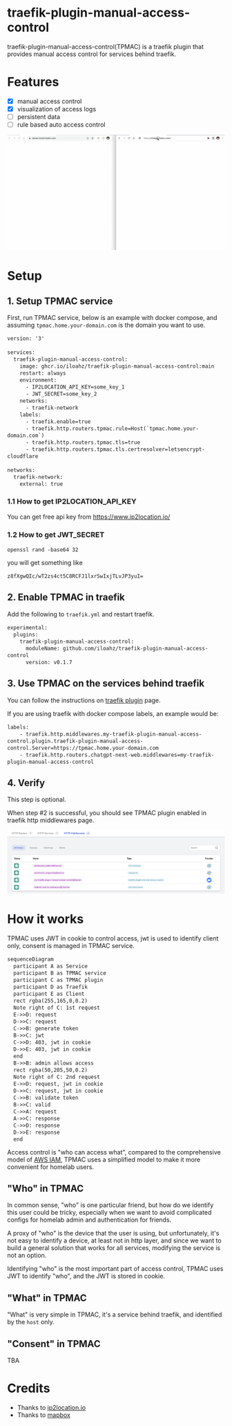 # traefik-plugin-manual-access-control

traefik-plugin-manual-access-control(TPMAC) is a traefik plugin that provides manual access control for services behind traefik.

# Features

- [x] manual access control
- [x] visualization of access logs
- [ ] persistent data
- [ ] rule based auto access control

![](assets/tpmac_demo.gif)

# Setup

## 1. Setup TPMAC service

First, run TPMAC service, below is an example with docker compose, and assuming `tpmac.home.your-domain.com` is the domain you want to use.

```
version: '3'

services:
  traefik-plugin-manual-access-control:
    image: ghcr.io/iloahz/traefik-plugin-manual-access-control:main
    restart: always
    environment:
      - IP2LOCATION_API_KEY=some_key_1
      - JWT_SECRET=some_key_2
    networks:
      - traefik-network
    labels:
      - traefik.enable=true
      - traefik.http.routers.tpmac.rule=Host(`tpmac.home.your-domain.com`)
      - traefik.http.routers.tpmac.tls=true
      - traefik.http.routers.tpmac.tls.certresolver=letsencrypt-cloudflare

networks:
  traefik-network:
    external: true
```

### 1.1 How to get IP2LOCATION_API_KEY

You can get free api key from https://www.ip2location.io/

### 1.2 How to get JWT_SECRET

```
openssl rand -base64 32
```

you will get something like

```
z8fXgwQIc/wT2zs4ct5C8RCFJ1lxrSwIxjTLvJP3yuI=
```

## 2. Enable TPMAC in traefik

Add the following to `traefik.yml` and restart traefik.

```
experimental:
  plugins:
    traefik-plugin-manual-access-control:
      moduleName: github.com/iloahz/traefik-plugin-manual-access-control
      version: v0.1.7
```

## 3. Use TPMAC on the services behind traefik

You can follow the instructions on [traefik plugin](https://plugins.traefik.io/plugins/648fb6ac498e334469bdbd24/manual-access-control) page.

If you are using traefik with docker compose labels, an example would be:

```
labels:
    - traefik.http.middlewares.my-traefik-plugin-manual-access-control.plugin.traefik-plugin-manual-access-control.Server=https://tpmac.home.your-domain.com
    - traefik.http.routers.chatgpt-next-web.middlewares=my-traefik-plugin-manual-access-control
```

## 4. Verify

This step is optional.

When step #2 is successful, you should see TPMAC plugin enabled in traefik http middlewares page.

![](assets/traefik_middleware.png)

# How it works
TPMAC uses JWT in cookie to control access, jwt is used to identify client only, consent is managed in TPMAC service.

```mermaid
sequenceDiagram
  participant A as Service
  participant B as TPMAC service
  participant C as TPMAC plugin
  participant D as Traefik
  participant E as Client
  rect rgba(255,165,0,0.2)
  Note right of C: 1st request
  E->>D: request
  D->>C: request
  C->>B: generate token
  B->>C: jwt
  C->>D: 403, jwt in cookie
  D->>E: 403, jwt in cookie
  end
  B->>B: admin allows access
  rect rgba(50,205,50,0.2)
  Note right of C: 2nd request
  E->>D: request, jwt in cookie
  D->>C: request, jwt in cookie
  C->>B: validate token
  B->>C: valid
  C->>A: request
  A->>C: response
  C->>D: response
  D->>E: response
  end
```

Access control is "who can access what", compared to the comprehensive model of [AWS IAM](https://aws.amazon.com/iam/), TPMAC uses a simplified model to make it more convenient for homelab users.

## "Who" in TPMAC

In common sense, "who" is one particular friend, but how do we identify this user could be tricky, especially when we want to avoid complicated configs for homelab admin and authentication for friends.

A proxy of "who" is the device that the user is using, but unfortunately, it's not easy to identify a device, at least not in http layer, and since we want to build a general solution that works for all services, modifying the service is not an option.

Identifying "who" is the most important part of access control, TPMAC uses JWT to identify "who", and the JWT is stored in cookie.

## "What" in TPMAC

"What" is very simple in TPMAC, it's a service behind traefik, and identified by the `host` only.

## "Consent" in TPMAC

TBA

# Credits

* Thanks to [ip2location.io](https://www.ip2location.io/)
* Thanks to [mapbox](https://www.mapbox.com/)